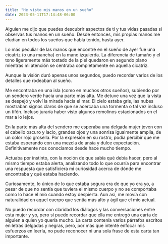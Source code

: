 ```yaml
---
title: "He visto mis manos en un sueño"
date: 2023-05-11T17:14:48-06:00
---
```

Alguien me dijo que puedes descubrir aspectos de ti y tus vidas pasadas si observas tus manos en un sueño. Desde entonces, mis propias manos me eludían en todos los sueños que había tenido, hasta ayer.

Lo más peculiar de las manos que encontré en el sueño de ayer fue una cicatriz (o una mancha) en la mano izquierda. La diferencia de tamaño y el tono ligeramente más tostado de la piel quedaron en segundo plano mientras mi atención se centraba completamente en aquella cicatriz.

Aunque la visión duró apenas unos segundos, puedo recordar varios de los detalles que rodeaban al sueño.

Me encontraba en una isla (como en muchos otros sueños), subiendo por un sendero verde hacia una parte más alta. Me detuve una vez que la vista se despejó y volví la mirada hacia el mar. El cielo estaba gris, las nubes mostraban signos claros de que se acercaba una tormenta o tal vez incluso un tifón. Incluso juraría haber visto algunos remolinos estacionados en el mar a lo lejos.

En la parte más alta del sendero me esperaba una delgada mujer joven con el cabello oscuro y lacio, grandes ojos y una sonrisa igualmente amplia, de un color rojo grosella. Por la expresión en su rostro, podía percibir que me estaba esperando con una mezcla de ansia y dulce expectación. Definitivamente nos conocíamos desde hace mucho tiempo.

Actuaba por instinto, con la noción de que sabía qué debía hacer, pero al mismo tiempo estaba alerta, analizando todo lo que ocurría para encontrar una respuesta que satisficiera mi curiosidad acerca de dónde me encontraba y qué estaba haciendo.

Curiosamente, lo único de lo que estaba segura era de que yo era yo, a pesar de que no sentía que tuviera el mismo cuerpo y no se comportaba como lo hace el mío cuando estoy despierta. Aun así, me movía con naturalidad en aquel cuerpo que sentía más alto y ágil que el mío actual.

No puedo recordar con claridad los diálogos y las conversaciones entre esta mujer y yo, pero sí puedo recordar que ella me entregó una carta de alguien a quien yo quería mucho. La carta contenía varios párrafos escritos en letras delgadas y negras, pero, por más que intenté enfocar mis esfuerzos en leerla, no pude reconocer ni una sola frase de esta carta tan importante.